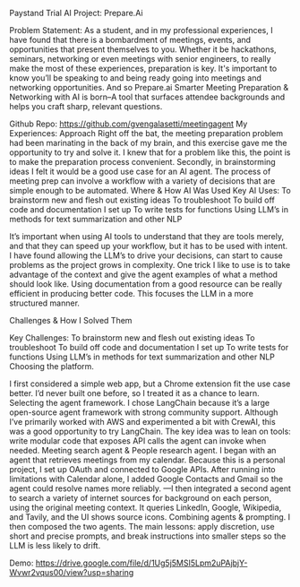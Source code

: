 Paystand Trial AI Project: Prepare.Ai

Problem Statement:
As a student, and in my professional experiences, I have found that there is a bombardment of meetings, events, and opportunities that present themselves to you. Whether it be hackathons, seminars, networking or even meetings with senior engineers, to really make the most of these experiences, preparation is key.  It's important to know you’ll be speaking to and being ready going into meetings and networking opportunities. And so Prepare.ai Smarter Meeting Preparation & Networking with AI is born–A tool that surfaces attendee backgrounds and helps you craft sharp, relevant questions.

Github Repo:
https://github.com/gvengalasetti/meetingagent 
My Experiences:
Approach
Right off the bat, the meeting preparation problem had been marinating in the back of my brain, and this exercise gave me the opportunity to try and solve it. I knew that for a problem like this, the point is to make the preparation process convenient. Secondly, in brainstorming ideas I felt it would be a good use case for an AI agent. The process of meeting prep can involve a workflow with a variety of decisions that are simple enough to be automated. 
Where & How AI Was Used
Key AI Uses:
To brainstorm new and flesh out existing ideas
To troubleshoot
To build off code and documentation I set up
To write tests for functions
Using LLM’s in methods for text summarization and other NLP 

It’s important when using AI tools to understand that they are tools merely, and that they can speed up your workflow, but it has to be used with intent. I have found allowing the LLM’s to drive your decisions, can start to cause problems as the project grows in complexity. 
One trick I like to use is to take advantage of the context and give the agent examples of what a method should look like. Using documentation from a good resource can be really efficient in producing better code. This focuses the LLM in a more structured manner.

Challenges & How I Solved Them

Key Challenges:
To brainstorm new and flesh out existing ideas
To troubleshoot
To build off code and documentation I set up
To write tests for functions
Using LLM’s in methods for text summarization and other NLP 
Choosing the platform.

 I first considered a simple web app, but a Chrome extension fit the use case better. I’d never built one before, so I treated it as a chance to learn.
Selecting the agent framework.
 I chose LangChain because it’s a large open-source agent framework with strong community support. Although I’ve primarily worked with AWS and experimented a bit with CrewAI, this was a good opportunity to try LangChain. The key idea was to lean on tools: write modular code that exposes API calls the agent can invoke when needed.
Meeting search agent & People research agent.
 I began with an agent that retrieves meetings from my calendar. Because this is a personal project, I set up OAuth and connected to Google APIs. After running into limitations with Calendar alone, I added Google Contacts and Gmail so the agent could resolve names more reliably. —I then integrated a second agent to search a variety of internet sources for background on each person, using the original meeting context. It queries LinkedIn, Google, Wikipedia, and Tavily, and the UI shows source icons.
Combining agents & prompting.
 I then composed the two agents. The main lessons: apply discretion, use short and precise prompts, and break instructions into smaller steps so the LLM is less likely to drift.

Demo:
https://drive.google.com/file/d/1Ug5j5MSI5Lpm2uPAjbjY-Wvwr2vqus00/view?usp=sharing 



